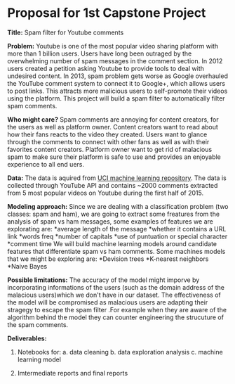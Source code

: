 # Proposal for 1st Capstone Project

**Title:** Spam filter for Youtube comments

**Problem:** Youtube is one of the most popular video sharing platform with more than 1 billion users. Users have long been outraged by the overwhelming number of spam messages in the comment section. In 2012 users created a petition asking Youtube to provide tools to deal with undesired content. In 2013, spam problem gets worse as Google overhauled the YouTube comment system to connect it to Google+, which allows users to post links. This attracts more malicious users to self-promote their videos using the platform. This project will build a spam filter to automatically filter spam comments.

**Who might care?** Spam comments are annoying for content creators, for the users as well as platform owner. Content creators want to read about how their fans reacts to the video they created. Users want to glance through the comments to connect with other fans as well as with their favorites content creators. Platform owner want to get rid of malacious spam to make sure their platform is safe to use and provides an enjoyable experience to all end uers.

**Data:** The data is aquired from [UCI machine learning repository](https://archive.ics.uci.edu/ml/datasets/YouTube+Spam+Collection). The data is collected through YouTube API and contains ~2000 comments extracted from 5 most popular videos on Youtube during the first half of 2015.

**Modeling approach:** Since we are dealing with a classification problem (two classes: spam and ham), we are going to extract some freatures from the analysis of spam vs ham messages, some examples of features we are explorating are: 
*average length of the message
*whether it contains a URL link
*words freq
*number of capitals
*use of puntuation or special character
*comment time 
We will build machine learning models around candidate features that differentiate spam vs ham comments. Some machines models that we might be exploring are:
*Devision trees
*K-nearest neighbors
*Naive Bayes

**Possible limitations:** The accuracy of the model might imporve by incorporating informations of the users (such as the domain address of the malacious users)which we don't have in our dataset. The effectiveness of the model will be compromised as malacious users are adapting their stragegy to escape the spam filter 
.For example when they are aware of the algorithm behind the model they can counter engineering the strucuture of the spam comments.

**Deliverables:**
1. Notebooks for:
	a. data cleaning
	b. data exploration analysis
	c. machine learning model 

2. Imtermediate reports and final reports


    
